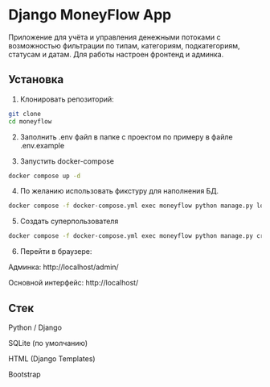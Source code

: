 # Django MoneyFlow App

Приложение для учёта и управления денежными потоками с возможностью фильтрации по типам, категориям, подкатегориям, статусам и датам.
Для работы настроен фронтенд и админка.
## Установка

1. Клонировать репозиторий:

```bash
git clone
cd moneyflow
```

2. Заполнить .env файл в папке с проектом по примеру в файле .env.example

3. Запустить docker-compose

```bash
docker compose up -d
```

4. По желанию использовать фикстуру для наполнения БД.

```bash
docker compose -f docker-compose.yml exec moneyflow python manage.py loaddata initial_data.json
```

5. Создать суперпользователя

```bash
docker compose -f docker-compose.yml exec moneyflow python manage.py createsuperuser
```

6. Перейти в браузере:

Админка: http://localhost/admin/

Основной интерфейс: http://localhost/

## Стек

Python / Django

SQLite (по умолчанию)

HTML (Django Templates)

Bootstrap

